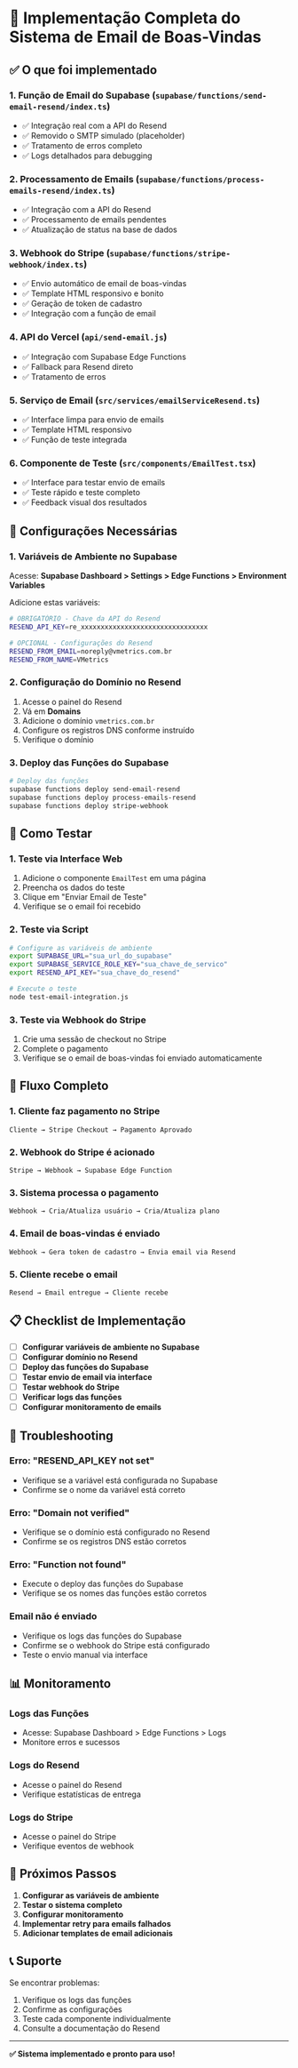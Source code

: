 # 📧 Implementação Completa do Sistema de Email de Boas-Vindas

## ✅ O que foi implementado

### 1. **Função de Email do Supabase** (`supabase/functions/send-email-resend/index.ts`)
- ✅ Integração real com a API do Resend
- ✅ Removido o SMTP simulado (placeholder)
- ✅ Tratamento de erros completo
- ✅ Logs detalhados para debugging

### 2. **Processamento de Emails** (`supabase/functions/process-emails-resend/index.ts`)
- ✅ Integração com a API do Resend
- ✅ Processamento de emails pendentes
- ✅ Atualização de status na base de dados

### 3. **Webhook do Stripe** (`supabase/functions/stripe-webhook/index.ts`)
- ✅ Envio automático de email de boas-vindas
- ✅ Template HTML responsivo e bonito
- ✅ Geração de token de cadastro
- ✅ Integração com a função de email

### 4. **API do Vercel** (`api/send-email.js`)
- ✅ Integração com Supabase Edge Functions
- ✅ Fallback para Resend direto
- ✅ Tratamento de erros

### 5. **Serviço de Email** (`src/services/emailServiceResend.ts`)
- ✅ Interface limpa para envio de emails
- ✅ Template HTML responsivo
- ✅ Função de teste integrada

### 6. **Componente de Teste** (`src/components/EmailTest.tsx`)
- ✅ Interface para testar envio de emails
- ✅ Teste rápido e teste completo
- ✅ Feedback visual dos resultados

## 🔧 Configurações Necessárias

### 1. **Variáveis de Ambiente no Supabase**

Acesse: **Supabase Dashboard > Settings > Edge Functions > Environment Variables**

Adicione estas variáveis:

```bash
# OBRIGATÓRIO - Chave da API do Resend
RESEND_API_KEY=re_xxxxxxxxxxxxxxxxxxxxxxxxxxxxxxxx

# OPCIONAL - Configurações do Resend
RESEND_FROM_EMAIL=noreply@vmetrics.com.br
RESEND_FROM_NAME=VMetrics
```

### 2. **Configuração do Domínio no Resend**

1. Acesse o painel do Resend
2. Vá em **Domains**
3. Adicione o domínio `vmetrics.com.br`
4. Configure os registros DNS conforme instruído
5. Verifique o domínio

### 3. **Deploy das Funções do Supabase**

```bash
# Deploy das funções
supabase functions deploy send-email-resend
supabase functions deploy process-emails-resend
supabase functions deploy stripe-webhook
```

## 🧪 Como Testar

### 1. **Teste via Interface Web**

1. Adicione o componente `EmailTest` em uma página
2. Preencha os dados do teste
3. Clique em "Enviar Email de Teste"
4. Verifique se o email foi recebido

### 2. **Teste via Script**

```bash
# Configure as variáveis de ambiente
export SUPABASE_URL="sua_url_do_supabase"
export SUPABASE_SERVICE_ROLE_KEY="sua_chave_de_servico"
export RESEND_API_KEY="sua_chave_do_resend"

# Execute o teste
node test-email-integration.js
```

### 3. **Teste via Webhook do Stripe**

1. Crie uma sessão de checkout no Stripe
2. Complete o pagamento
3. Verifique se o email de boas-vindas foi enviado automaticamente

## 🔄 Fluxo Completo

### 1. **Cliente faz pagamento no Stripe**
```
Cliente → Stripe Checkout → Pagamento Aprovado
```

### 2. **Webhook do Stripe é acionado**
```
Stripe → Webhook → Supabase Edge Function
```

### 3. **Sistema processa o pagamento**
```
Webhook → Cria/Atualiza usuário → Cria/Atualiza plano
```

### 4. **Email de boas-vindas é enviado**
```
Webhook → Gera token de cadastro → Envia email via Resend
```

### 5. **Cliente recebe o email**
```
Resend → Email entregue → Cliente recebe
```

## 📋 Checklist de Implementação

- [ ] **Configurar variáveis de ambiente no Supabase**
- [ ] **Configurar domínio no Resend**
- [ ] **Deploy das funções do Supabase**
- [ ] **Testar envio de email via interface**
- [ ] **Testar webhook do Stripe**
- [ ] **Verificar logs das funções**
- [ ] **Configurar monitoramento de emails**

## 🚨 Troubleshooting

### **Erro: "RESEND_API_KEY not set"**
- Verifique se a variável está configurada no Supabase
- Confirme se o nome da variável está correto

### **Erro: "Domain not verified"**
- Verifique se o domínio está configurado no Resend
- Confirme se os registros DNS estão corretos

### **Erro: "Function not found"**
- Execute o deploy das funções do Supabase
- Verifique se os nomes das funções estão corretos

### **Email não é enviado**
- Verifique os logs das funções do Supabase
- Confirme se o webhook do Stripe está configurado
- Teste o envio manual via interface

## 📊 Monitoramento

### **Logs das Funções**
- Acesse: Supabase Dashboard > Edge Functions > Logs
- Monitore erros e sucessos

### **Logs do Resend**
- Acesse o painel do Resend
- Verifique estatísticas de entrega

### **Logs do Stripe**
- Acesse o painel do Stripe
- Verifique eventos de webhook

## 🎯 Próximos Passos

1. **Configurar as variáveis de ambiente**
2. **Testar o sistema completo**
3. **Configurar monitoramento**
4. **Implementar retry para emails falhados**
5. **Adicionar templates de email adicionais**

## 📞 Suporte

Se encontrar problemas:

1. Verifique os logs das funções
2. Confirme as configurações
3. Teste cada componente individualmente
4. Consulte a documentação do Resend

---

**✅ Sistema implementado e pronto para uso!**
